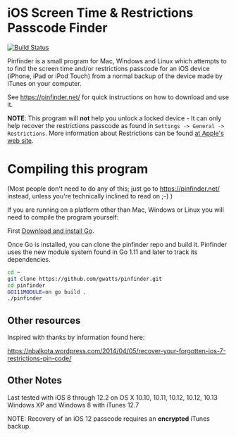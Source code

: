 # iOS Screen Time & Restrictions Passcode Finder

[![Build Status](https://travis-ci.org/gwatts/pinfinder.svg?branch=master)](https://travis-ci.org/gwatts/pinfinder)

Pinfinder is a small program for Mac, Windows and Linux which attempts to to find the screen time and/or restrictions passcode
for an iOS device (iPhone, iPad or iPod Touch) from a normal backup of the device made by iTunes on your computer.

See https://pinfinder.net/ for quick instructions on how to download and use it.

**NOTE**: This program will **not** help you unlock a locked device - It can only help recover the restrictions
passcode as found in `Settings -> General -> Restrictions`.  More information about Restrictions
can be found [at Apple's web site](https://support.apple.com/en-us/HT201304).


# Compiling this program

(Most people don't need to do any of this; just go to https://pinfinder.net/ instead, unless you're technically inclined to read on ;-) )

If you are running on a platform other than Mac, Windows or Linux you will need to compile the program yourself:


First [Download and install Go](https://golang.org/doc/install).

Once Go is installed, you can clone the pinfinder repo and build it.   Pinfinder uses the new module system found in Go 1.11 and later to track its dependencies.


```bash
cd ~
git clone https://github.com/gwatts/pinfinder.git
cd pinfinder
GO111MODULE=on go build .
./pinfinder
```

## Other resources

Inspired with thanks by information found here:

https://nbalkota.wordpress.com/2014/04/05/recover-your-forgotten-ios-7-restrictions-pin-code/


## Other Notes

Last tested with iOS 8 through 12.2 on OS X 10.10, 10.11, 10.12, 10.12, 10.13 Windows XP and Windows 8 with iTunes 12.7

NOTE: Recovery of an iOS 12 passcode requires an **encrypted** iTunes backup.
